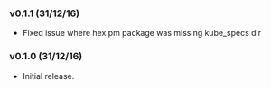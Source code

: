 ### v0.1.1 (31/12/16)

- Fixed issue where hex.pm package was missing kube_specs dir

### v0.1.0 (31/12/16)

- Initial release.

